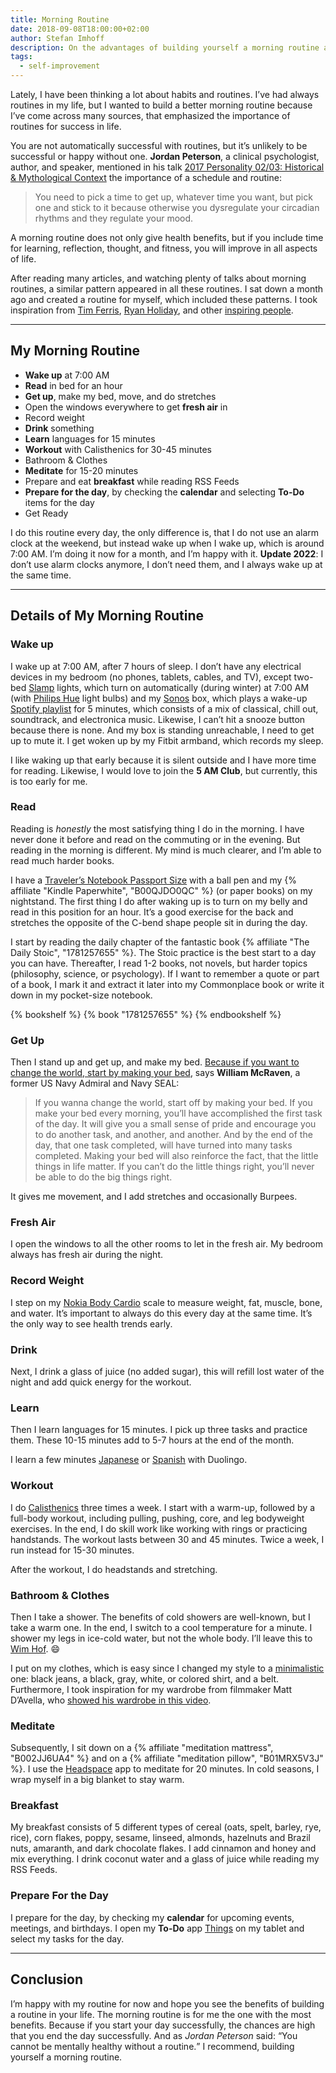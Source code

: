 ```yaml
---
title: Morning Routine
date: 2018-09-08T18:00:00+02:00
author: Stefan Imhoff
description: On the advantages of building yourself a morning routine and the details of my morning routine.
tags:
  - self-improvement
---
```


Lately, I have been thinking a lot about habits and routines. I’ve had always routines in my life, but I wanted to build a better morning routine because I’ve come across many sources, that emphasized the importance of routines for success in life.

You are not automatically successful with routines, but it’s unlikely to be successful or happy without one. **Jordan Peterson**, a clinical psychologist, author, and speaker, mentioned in his talk [2017 Personality 02/03: Historical & Mythological Context](https://youtu.be/HbAZ6cFxCeY?t=1h36m32s) the importance of a schedule and routine:

> You need to pick a time to get up, whatever time you want, but pick one and stick to it because otherwise you dysregulate your circadian rhythms and they regulate your mood.

A morning routine does not only give health benefits, but if you include time for learning, reflection, thought, and fitness, you will improve in all aspects of life.

After reading many articles, and watching plenty of talks about morning routines, a similar pattern appeared in all these routines. I sat down a month ago and created a routine for myself, which included these patterns. I took inspiration from [Tim Ferris](https://youtu.be/LHAyE0UC5I4), [Ryan Holiday](https://ryanholiday.net/my-morning-routine/), and other [inspiring people](https://mymorningroutine.com/routines/).

---

## My Morning Routine

- **Wake up** at 7:00 AM
- **Read** in bed for an hour
- **Get up**, make my bed, move, and do stretches
- Open the windows everywhere to get **fresh air** in
- Record weight
- **Drink** something
- **Learn** languages for 15 minutes
- **Workout** with Calisthenics for 30-45 minutes
- Bathroom & Clothes
- **Meditate** for 15-20 minutes
- Prepare and eat **breakfast** while reading RSS Feeds
- **Prepare for the day**, by checking the **calendar** and selecting **To-Do** items for the day
- Get Ready

I do this routine every day, the only difference is, that I do not use an alarm clock at the weekend, but instead wake up when I wake up, which is around 7:00 AM. I’m doing it now for a month, and I’m happy with it. **Update 2022**: I don’t use alarm clocks anymore, I don’t need them, and I always wake up at the same time.

---

## Details of My Morning Routine

### Wake up

I wake up at 7:00 AM, after 7 hours of sleep. I don’t have any electrical devices in my bedroom (no phones, tablets, cables, and TV), except two-bed [Slamp](https://www.slamp.com/en/products/table/bach-table/) lights, which turn on automatically (during winter) at 7:00 AM (with [Philips Hue](https://www2.meethue.com/) light bulbs) and my [Sonos](https://www.sonos.com) box, which plays a wake-up [Spotify playlist](https://open.spotify.com/user/kogakure/playlist/4w4fnIgjcpUHJibrxJxMtO?si=3RBg7rd8QTeny_KE1fuMLg) for 5 minutes, which consists of a mix of classical, chill out, soundtrack, and electronica music. Likewise, I can’t hit a snooze button because there is none. And my box is standing unreachable, I need to get up to mute it. I get woken up by my Fitbit armband, which records my sleep.

I like waking up that early because it is silent outside and I have more time for reading. Likewise, I would love to join the **5 AM Club**, but currently, this is too early for me.

### Read

Reading is _honestly_ the most satisfying thing I do in the morning. I have never done it before and read on the commuting or in the evening. But reading in the morning is different. My mind is much clearer, and I’m able to read much harder books.

I have a [Traveler’s Notebook Passport Size](https://www.travelers-company.com/products/trnote/starter-kit-passport) with a ball pen and my {% affiliate "Kindle Paperwhite", "B00QJDO0QC" %} (or paper books) on my nightstand. The first thing I do after waking up is to turn on my belly and read in this position for an hour. It’s a good exercise for the back and stretches the opposite of the C-bend shape people sit in during the day.

I start by reading the daily chapter of the fantastic book {% affiliate "The Daily Stoic", "1781257655" %}. The Stoic practice is the best start to a day you can have. Thereafter, I read 1-2 books, not novels, but harder topics (philosophy, science, or psychology). If I want to remember a quote or part of a book, I mark it and extract it later into my Commonplace book or write it down in my pocket-size notebook.

{% bookshelf %}
{% book "1781257655" %}
{% endbookshelf %}

### Get Up

Then I stand up and get up, and make my bed. [Because if you want to change the world, start by making your bed](https://youtu.be/3sK3wJAxGfs), says **William McRaven**, a former US Navy Admiral and Navy SEAL:

> If you wanna change the world, start off by making your bed. If you make your bed every morning, you’ll have accomplished the first task of the day. It will give you a small sense of pride and encourage you to do another task, and another, and another. And by the end of the day, that one task completed, will have turned into many tasks completed. Making your bed will also reinforce the fact, that the little things in life matter. If you can’t do the little things right, you’ll never be able to do the big things right.

It gives me movement, and I add stretches and occasionally Burpees.

### Fresh Air

I open the windows to all the other rooms to let in the fresh air. My bedroom always has fresh air during the night.

### Record Weight

I step on my [Nokia Body Cardio](https://www.withings.com/de/de/body-cardio) scale to measure weight, fat, muscle, bone, and water. It’s important to always do this every day at the same time. It’s the only way to see health trends early.

### Drink

Next, I drink a glass of juice (no added sugar), this will refill lost water of the night and add quick energy for the workout.

### Learn

Then I learn languages for 15 minutes. I pick up three tasks and practice them. These 10-15 minutes add to 5-7 hours at the end of the month.

I learn a few minutes [Japanese](https://en.duolingo.com/course/ja/en/Learn-Japanese) or [Spanish](https://en.duolingo.com/course/es/en/Learn-Spanish) with Duolingo.

### Workout

I do [Calisthenics](/calisthenics/) three times a week. I start with a warm-up, followed by a full-body workout, including pulling, pushing, core, and leg bodyweight exercises. In the end, I do skill work like working with rings or practicing handstands. The workout lasts between 30 and 45 minutes. Twice a week, I run instead for 15-30 minutes.

After the workout, I do headstands and stretching.

### Bathroom & Clothes

Then I take a shower. The benefits of cold showers are well-known, but I take a warm one. In the end, I switch to a cool temperature for a minute. I shower my legs in ice-cold water, but not the whole body. I’ll leave this to [Wim Hof](https://youtu.be/OpTG02x6w5o). 😄

I put on my clothes, which is easy since I changed my style to a [minimalistic](/minimalism/) one: black jeans, a black, gray, white, or colored shirt, and a belt. Furthermore, I took inspiration for my wardrobe from filmmaker Matt D’Avella, who [showed his wardrobe in this video](https://youtu.be/DSHsIOIhjJY).

### Meditate

Subsequently, I sit down on a {% affiliate "meditation mattress", "B002JJ6UA4" %} and on a {% affiliate "meditation pillow", "B01MRX5V3J" %}. I use the [Headspace](https://www.headspace.com/) app to meditate for 20 minutes. In cold seasons, I wrap myself in a big blanket to stay warm.

### Breakfast

My breakfast consists of 5 different types of cereal (oats, spelt, barley, rye, rice), corn flakes, poppy, sesame, linseed, almonds, hazelnuts and Brazil nuts, amaranth, and dark chocolate flakes. I add cinnamon and honey and mix everything. I drink coconut water and a glass of juice while reading my RSS Feeds.

### Prepare For the Day

I prepare for the day, by checking my **calendar** for upcoming events, meetings, and birthdays. I  open my **To-Do** app [Things](https://culturedcode.com/things/) on my tablet and select my tasks for the day.

---

## Conclusion

I’m happy with my routine for now and hope you see the benefits of building a routine in your life. The morning routine is for me the one with the most benefits. Because if you start your day successfully, the chances are high that you end the day successfully. And as _Jordan Peterson_ said: <q>You cannot be mentally healthy without a routine.</q> I recommend, building yourself a morning routine.